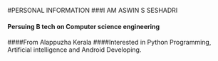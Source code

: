 #PERSONAL INFORMATION
###I AM ASWIN S SESHADRI
#### Persuing B tech on Computer science engineering
####From Alappuzha Kerala
####Interested in Python Programming, Artificial intelligence and Android Developing.
